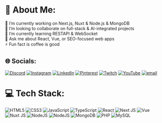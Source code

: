 # 💫 About Me:
🔭 I’m currently working on Next.js, Nuxt & Node.js & MongoDB<br>👯 I’m looking to collaborate on full-stack & AI-integrated projects<br>🌱 I’m currently learning RESTAPI & WebSocket<br>💬 Ask me about React, Vue, or SEO-focused web apps<br>⚡ Fun fact is coffee is good


## 🌐 Socials:
[![Discord](https://img.shields.io/badge/Discord-%237289DA.svg?logo=discord&logoColor=white)](https://discord.gg/ryeBDV68) [![Instagram](https://img.shields.io/badge/Instagram-%23E4405F.svg?logo=Instagram&logoColor=white)](https://instagram.com/theclient1138) [![LinkedIn](https://img.shields.io/badge/LinkedIn-%230077B5.svg?logo=linkedin&logoColor=white)](https://linkedin.com/in/enes-burak-dikici) [![Pinterest](https://img.shields.io/badge/Pinterest-%23E60023.svg?logo=Pinterest&logoColor=white)](https://pinterest.com/TheClient11) [![Twitch](https://img.shields.io/badge/Twitch-%239146FF.svg?logo=Twitch&logoColor=white)](https://twitch.tv/theclient11) [![YouTube](https://img.shields.io/badge/YouTube-%23FF0000.svg?logo=YouTube&logoColor=white)](https://youtube.com/@anmbslr) [![email](https://img.shields.io/badge/Email-D14836?logo=gmail&logoColor=white)](mailto:dikicienesburak@gmail.com) 

# 💻 Tech Stack:
![HTML5](https://img.shields.io/badge/html5-%231572B6.svg?style=for-the-badge&logo=css3&logoColor=white) ![CSS3](https://img.shields.io/badge/css3-%231572B6.svg?style=for-the-badge&logo=css3&logoColor=white) ![JavaScript](https://img.shields.io/badge/javascript-%23323330.svg?style=for-the-badge&logo=javascript&logoColor=%23F7DF1E) ![TypeScript](https://img.shields.io/badge/typescript-%23007ACC.svg?style=for-the-badge&logo=typescript&logoColor=white) ![React](https://img.shields.io/badge/react-%2320232a.svg?style=for-the-badge&logo=react&logoColor=%2361DAFB) ![Next JS](https://img.shields.io/badge/Next-%2320232a.svg?style=for-the-badge&logo=react&logoColor=%2361DAFB) ![Vue](https://img.shields.io/badge/vue-%2320232a.svg?style=for-the-badge&logo=react&logoColor=%2361DAFB) ![Nuxt JS](https://img.shields.io/badge/Nuxt-002E3B?style=for-the-badge&logo=nuxt.js&logoColor=#00DC82) ![NodeJS](https://img.shields.io/badge/node.js-6DA55F?style=for-the-badge&logo=node.js&logoColor=white) ![NodeJS](https://img.shields.io/badge/node.js-6DA55F?style=for-the-badge&logo=node.js&logoColor=white) ![MongoDB](https://img.shields.io/badge/MongoDB-%234ea94b.svg?style=for-the-badge&logo=mongodb&logoColor=white) ![PHP](https://img.shields.io/badge/php-%23777BB4.svg?style=for-the-badge&logo=php&logoColor=white) ![MySQL](https://img.shields.io/badge/mySql-%23777BB4.svg?style=for-the-badge&logo=php&logoColor=white)
